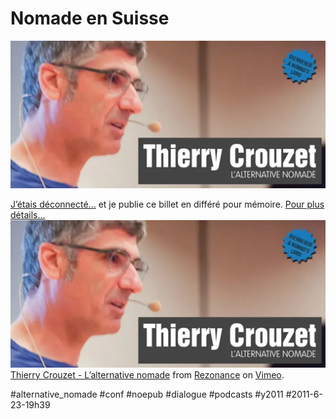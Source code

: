 # Nomade en Suisse

![](_i/Thierry-Crouzet.webp)

[J’étais déconnecté...](#jai-debranche) et je publie ce billet en différé pour mémoire. [Pour plus détails...](http://blog.rezonance.ch/wordpress/2011/07/25/thierry-crouzet/)
![](_i/Thierry-Crouzet.webp)
[Thierry Crouzet - L’alternative nomade](http://vimeo.com/26466099) from [Rezonance](http://vimeo.com/rezonance) on [Vimeo](http://vimeo.com).



#alternative_nomade #conf #noepub #dialogue #podcasts #y2011 #2011-6-23-19h39
